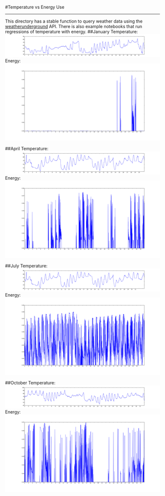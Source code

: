 #Temperature vs Energy Use
_______
This directory has a stable function to query weather data using the [weatherunderground](http://www.wunderground.com/) API.
There is also example notebooks that run regressions of temperature with energy.
##January
Temperature:
![alt text](get_weather_data/month_temp_graphs/January_Weather.png)
Energy:
![alt text](../diagnostics/plots/January_avg.pdf.png)

##April
Temperature:
![alt text](get_weather_data/month_temp_graphs/April_Weather.png)
Energy:
![alt text](../diagnostics/plots/April_avg.pdf.png)

##July
Temperature:
![alt text](get_weather_data/month_temp_graphs/July_Weather.png)
Energy:
![alt text](../diagnostics/plots/July_avg.pdf.png)

##October
Temperature:
![alt text](get_weather_data/month_temp_graphs/October_Weather.png)
Energy:
![alt text](../diagnostics/plots/October_avg.pdf.png)
